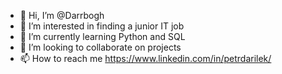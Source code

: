 - 👋 Hi, I’m @Darrbogh
- 👀 I’m interested in finding a junior IT job
- 🌱 I’m currently learning Python and SQL
- 💞️ I’m looking to collaborate on projects
- 📫 How to reach me https://www.linkedin.com/in/petrdarilek/

<!---
Darrbogh/Darrbogh is a ✨ special ✨ repository because its `README.md` (this file) appears on your GitHub profile.
You can click the Preview link to take a look at your changes.
--->
